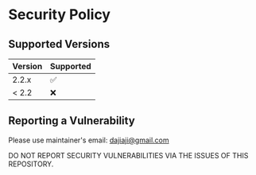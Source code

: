 # Security Policy

## Supported Versions

| Version | Supported          |
| ------- | ------------------ |
| 2.2.x   | :white_check_mark: |
| < 2.2   | :x:                |

## Reporting a Vulnerability

Please use maintainer's email: dajiaji@gmail.com

DO NOT REPORT SECURITY VULNERABILITIES VIA THE ISSUES OF THIS REPOSITORY.